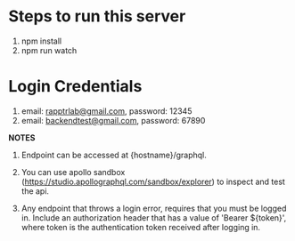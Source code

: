 # Steps to run this server
1. npm install
2. npm run watch

# Login Credentials
1. email: rapptrlab@gmail.com, password: 12345
2. email: backendtest@gmail.com, password: 67890

__NOTES__

1. Endpoint can be accessed at {hostname}/graphql.

2. You can use apollo sandbox (https://studio.apollographql.com/sandbox/explorer) to inspect and test the api.

1. Any endpoint that throws a login error, requires that you must be logged in. Include an authorization header that has a value of 'Bearer ${token}', where token is the authentication token received after logging in.

